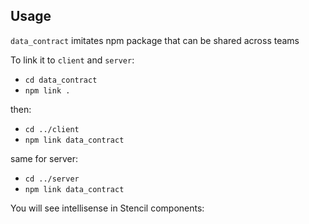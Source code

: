 ## Usage

`data_contract` imitates npm package that can be shared across teams

To link it to `client` and `server`:

- `cd data_contract`
- `npm link .`

then:

- `cd ../client`
- `npm link data_contract`

same for server:

- `cd ../server`
- `npm link data_contract`


You will see intellisense in Stencil components:

